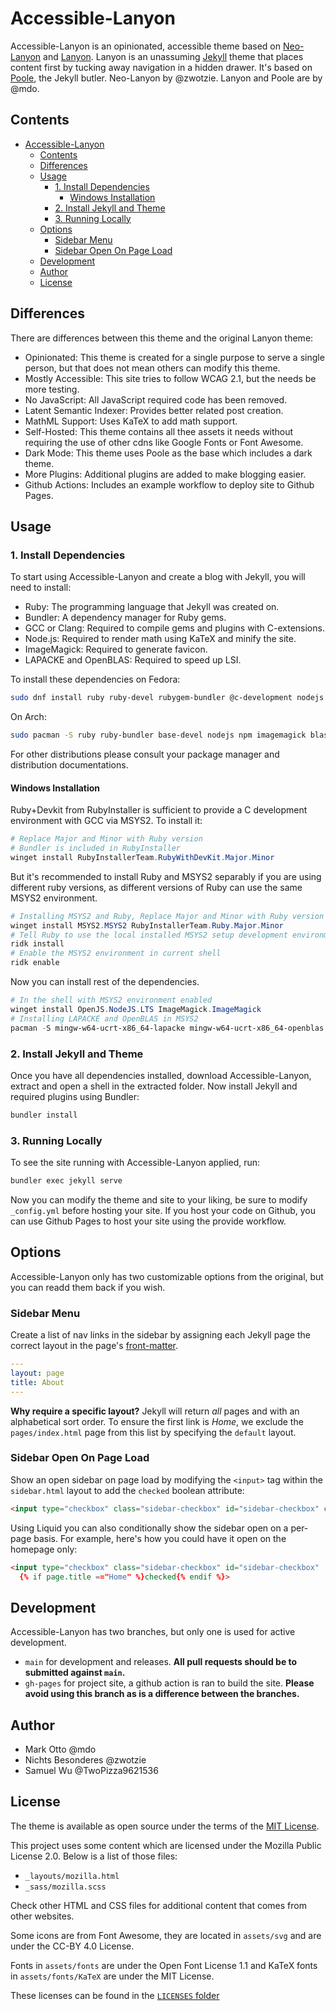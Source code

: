 # Accessible-Lanyon

Accessible-Lanyon is an opinionated, accessible theme based on [Neo-Lanyon][1]
and [Lanyon](https://lanyon.getpoole.com). Lanyon is an unassuming
[Jekyll](https://jekyllrb.com) theme that places content first by tucking away
navigation in a hidden drawer. It's based on [Poole](https://getpoole.com), the
Jekyll butler. Neo-Lanyon by @zwotzie. Lanyon and Poole are by @mdo.

## Contents

- [Accessible-Lanyon](#accessible-lanyon)
  - [Contents](#contents)
  - [Differences](#differences)
  - [Usage](#usage)
    - [1. Install Dependencies](#1-install-dependencies)
      - [Windows Installation](#windows-installation)
    - [2. Install Jekyll and Theme](#2-install-jekyll-and-theme)
    - [3. Running Locally](#3-running-locally)
  - [Options](#options)
    - [Sidebar Menu](#sidebar-menu)
    - [Sidebar Open On Page Load](#sidebar-open-on-page-load)
  - [Development](#development)
  - [Author](#author)
  - [License](#license)

## Differences

There are differences between this theme and the original Lanyon theme:

- Opinionated: This theme is created for a single purpose to serve a single
  person, but that does not mean others can modify this theme.
- Mostly Accessible: This site tries to follow WCAG 2.1, but the needs be more
  testing.
- No JavaScript: All JavaScript required code has been removed.
- Latent Semantic Indexer: Provides better related post creation.
- MathML Support: Uses KaTeX to add math support.
- Self-Hosted: This theme contains all thee assets it needs without requiring
  the use of other cdns like Google Fonts or Font Awesome.
- Dark Mode: This theme uses Poole as the base which includes a dark theme.
- More Plugins: Additional plugins are added to make blogging easier.
- Github Actions: Includes an example workflow to deploy site to Github Pages.

## Usage

### 1. Install Dependencies

To start using Accessible-Lanyon and create a blog with Jekyll, you will need
to install:

- Ruby: The programming language that Jekyll was created on.
- Bundler: A dependency manager for Ruby gems.
- GCC or Clang: Required to compile gems and plugins with C-extensions.
- Node.js: Required to render math using KaTeX and minify the site.
- ImageMagick: Required to generate favicon.
- LAPACKE and OpenBLAS: Required to speed up LSI.

To install these dependencies on Fedora:

```bash
sudo dnf install ruby ruby-devel rubygem-bundler @c-development nodejs ImageMagick lapack-devel openblas-devel
```

On Arch:

```bash
sudo pacman -S ruby ruby-bundler base-devel nodejs npm imagemagick blas-openblas
```

For other distributions please consult your package manager and distribution
documentations.

#### Windows Installation

Ruby+Devkit from RubyInstaller is sufficient to provide a C development
environment with GCC via MSYS2. To install it:

```powershell
# Replace Major and Minor with Ruby version
# Bundler is included in RubyInstaller
winget install RubyInstallerTeam.RubyWithDevKit.Major.Minor
```

But it's recommended to install Ruby and MSYS2 separably if you are using
different ruby versions, as different versions of Ruby can use the same MSYS2
environment.

```powershell
# Installing MSYS2 and Ruby, Replace Major and Minor with Ruby version
winget install MSYS2.MSYS2 RubyInstallerTeam.Ruby.Major.Minor
# Tell Ruby to use the local installed MSYS2 setup development environment
ridk install
# Enable the MSYS2 environment in current shell
ridk enable
```

Now you can install rest of the dependencies.

```powershell
# In the shell with MSYS2 environment enabled
winget install OpenJS.NodeJS.LTS ImageMagick.ImageMagick
# Installing LAPACKE and OpenBLAS in MSYS2
pacman -S mingw-w64-ucrt-x86_64-lapacke mingw-w64-ucrt-x86_64-openblas
```

### 2. Install Jekyll and Theme

Once you have all dependencies installed, download Accessible-Lanyon, extract
and open a shell in the extracted folder. Now install Jekyll and required
plugins using Bundler:

```bash
bundler install
```

### 3. Running Locally

To see the site running with Accessible-Lanyon applied, run:

```bash
bundler exec jekyll serve
```

Now you can modify the theme and site to your liking, be sure to modify
`_config.yml` before hosting your site. If you host your code on Github, you can
use Github Pages to host your site using the provide workflow.

## Options

Accessible-Lanyon only has two customizable options from the original, but you
can readd them back if you wish.

### Sidebar Menu

Create a list of nav links in the sidebar by assigning each Jekyll page the
correct layout in the page's [front-matter][2].

```yaml
---
layout: page
title: About
---
```

**Why require a specific layout?** Jekyll will return *all* pages and with an
alphabetical sort order. To ensure the first link is *Home*, we exclude the
`pages/index.html` page from this list by specifying the `default` layout.

### Sidebar Open On Page Load

Show an open sidebar on page load by modifying the `<input>` tag within the
`sidebar.html` layout to add the `checked` boolean attribute:

```html
<input type="checkbox" class="sidebar-checkbox" id="sidebar-checkbox" checked>
```

Using Liquid you can also conditionally show the sidebar open on a per-page
basis. For example, here's how you could have it open on the homepage only:

```html
<input type="checkbox" class="sidebar-checkbox" id="sidebar-checkbox"
  {% if page.title =="Home" %}checked{% endif %}>
```

## Development

Accessible-Lanyon has two branches, but only one is used for active development.

- `main` for development and releases.
  **All pull requests should be to submitted against `main`.**
- `gh-pages` for project site, a github action is ran to build the site.
  **Please avoid using this branch as is a difference between the branches.**

## Author

- Mark Otto @mdo
- Nichts Besonderes @zwotzie
- Samuel Wu @TwoPizza9621536

## License

The theme is available as open source under the terms of the
[MIT License](LICENSE).

This project uses some content which are licensed under the Mozilla Public
License 2.0. Below is a list of those files:

- `_layouts/mozilla.html`
- `_sass/mozilla.scss`

Check other HTML and CSS files for additional content that comes from other
websites.

Some icons are from Font Awesome, they are located in `assets/svg` and are under
the CC-BY 4.0 License.

Fonts in `assets/fonts` are under the Open Font License 1.1 and KaTeX fonts in
`assets/fonts/KaTeX` are under the MIT License.

These licenses can be found in the [`LICENSES` folder](LICENSES)

[1]: https://github.com/zwotzie/neo-lanyon
[2]: https://jekyllrb.com/docs/frontmatter/
